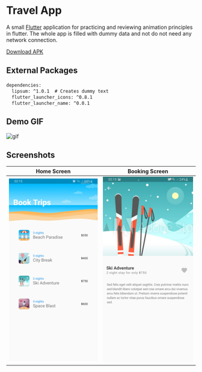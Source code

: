 # Travel App

A small [Flutter](https://flutter.dev/) application for practicing and reviewing animation principles in flutter.
The whole app is filled with dummy data and not do not need any network connection.

[Download APK](release/travel-app.apk)

## External Packages
```
dependencies:
  lipsum: ^1.0.1  # Creates dummy text
  flutter_launcher_icons: ^0.8.1
  flutter_launcher_name: ^0.0.1
```

## Demo GIF

![gif](release/demo.gif)

## Screenshots

|Home Screen|Booking Screen|
|---|---|
|![main](release/scr2.jpg)|![result](release/scr1.jpg)|

